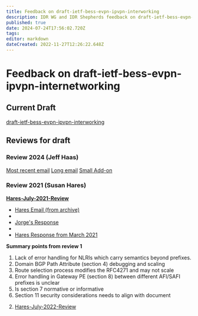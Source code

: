 ```yaml
---
title: Feedback on draft-ietf-bess-evpn-ipvpn-interworking
description: IDR WG and IDR Shepherds feedback on draft-ietf-bess-evpn-ipvpn-interworking
published: true
date: 2024-07-24T17:56:02.720Z
tags: 
editor: markdown
dateCreated: 2022-11-27T12:26:22.648Z
---
```


# Feedback on draft-ietf-bess-evpn-ipvpn-internetworking


## Current Draft 
[draft-ietf-bess-evpn-ipvpn-interworking](https://datatracker.ietf.org/doc/draft-ietf-bess-evpn-ipvpn-interworking/)

## Reviews for draft 
### Review 2024 (Jeff Haas) 
[Most recent email](https://mailarchive.ietf.org/arch/msg/idr/jEU8rZEKMsG4uANupzLY2-WKtis/)
[Long email](https://mailarchive.ietf.org/arch/msg/idr/jEU8rZEKMsG4uANupzLY2-WKtis/)
[Small Add-on](https://mailarchive.ietf.org/arch/msg/idr/rHzJeXmBYXm97eiJyucMGiARKSo/) 

### Review 2021 (Susan Hares) 
**[Hares-July-2021-Review](/groups/idr/Feedback-to-BESS/evpn-ipvpn-interworking-feedback/Review1)**

-  [Hares Email (from archive)](https://mailarchive.ietf.org/arch/msg/bess/xr35SuwoY6pJTYS0J2tSopiH-4E/)
-  
-  [Jorge's Response](https://mailarchive.ietf.org/arch/msg/bess/in9NoyDZ2VUAvy4qE4m-6XkKCJY/)
-  
-  [Hares Response from March 2021](https://mailarchive.ietf.org/arch/msg/bess/JaBpkLWzkb3JOQGkR57M38uAAkc/)
 
**Summary points from review 1**
1) Lack of error handling for NLRIs which carry semantics beyond prefixes.
2) Domain BGP Path Attribute (section 4) debugging and scaling
3) Route selection process modifies the RFC4271 and may not scale
4) Error handling in Gateway PE (section 8) between different AFI/SAFI prefixes is unclear
5) Is section 7 normative or informative
6) Section 11 security considerations needs to align with document

2. [Hares-July-2022-Review](/groups/idr/Feedback-to-BESS/evpn-ipvpn-interworking-feedback/Review1)


